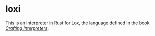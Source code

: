 # loxi

This is an interpreter in Rust for Lox, the language defined in the book _[Crafting Interpreters](https://craftinginterpreters.com/)_.
